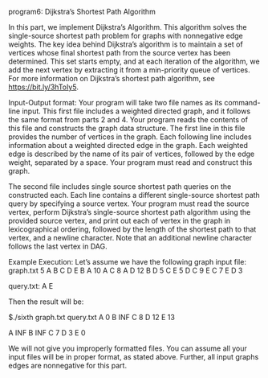 program6: Dijkstra’s Shortest Path Algorithm

In this part, we implement Dijkstra’s Algorithm. This algorithm solves the single-source shortest
path problem for graphs with nonnegative edge weights. The key idea behind Dijkstra’s algorithm
is to maintain a set of vertices whose final shortest path from the source vertex has been determined.
This set starts empty, and at each iteration of the algorithm, we add the next vertex by extracting it
from a min-priority queue of vertices. For more information on Dijkstra’s shortest path algorithm,
see https://bit.ly/3hToIy5.

Input-Output format: Your program will take two file names as its command-line input. This
first file includes a weighted directed graph, and it follows the same format from parts 2 and 4.
Your program reads the contents of this file and constructs the graph data structure. The first line
in this file provides the number of vertices in the graph. Each following line includes information
about a weighted directed edge in the graph. Each weighted edge is described by the name of its
pair of vertices, followed by the edge weight, separated by a space. Your program must read and
construct this graph.

The second file includes single source shortest path queries on the constructed each. Each line
contains a different single-source shortest path query by specifying a source vertex. Your program
must read the source vertex, perform Dijkstra’s single-source shortest path algorithm using the
provided source vertex, and print out each of vertex in the graph in lexicographical ordering,
followed by the length of the shortest path to that vertex, and a newline character. Note that an
additional newline character follows the last vertex in DAG.

Example Execution:
Let’s assume we have the following graph input file:
graph.txt
5
A
B
C
D
E
B A 10
A C 8
A D 12
B D 5
C E 5
D C 9
E C 7
E D 3

query.txt:
A
E

Then the result will be:

$./sixth graph.txt query.txt
A 0
B INF
C 8
D 12
E 13

A INF
B INF
C 7
D 3
E 0

We will not give you improperly formatted files. You can assume all your input files will be in
proper format, as stated above. Further, all input graphs edges are nonnegative for this part.
